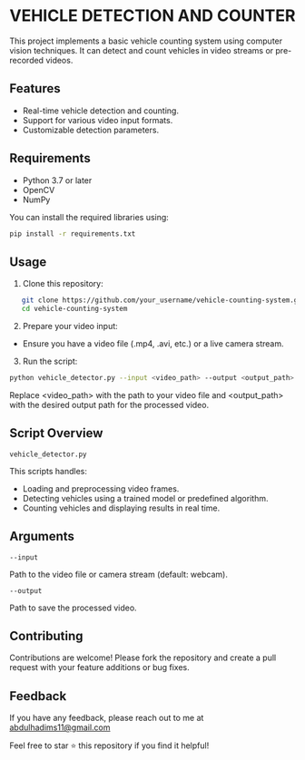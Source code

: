 # VEHICLE DETECTION AND COUNTER
This project implements a basic vehicle counting system using computer vision techniques. It can detect and count vehicles in video streams or pre-recorded videos.




## Features

- Real-time vehicle detection and counting.
- Support for various video input formats.
- Customizable detection parameters.


## Requirements
- Python 3.7 or later
- OpenCV
- NumPy

You can install the required libraries using:

   ```bash
pip install -r requirements.txt

```

## Usage

1. Clone this repository:
```bash
   git clone https://github.com/your_username/vehicle-counting-system.git
   cd vehicle-counting-system
```
2. Prepare your video input:

- Ensure you have a video file (.mp4, .avi, etc.) or a live camera stream.
3. Run the script:
```bash
python vehicle_detector.py --input <video_path> --output <output_path>
```
Replace <video_path> with the path to your video file and <output_path> with the desired output path for the processed video. 
## Script Overview
```
vehicle_detector.py
```
This scripts handles:
- Loading and preprocessing video frames.
- Detecting vehicles using a trained model or predefined algorithm.
- Counting vehicles and displaying results in real time.


## Arguments
 ```
--input
```
Path to the video file or camera stream (default: webcam).
```
--output
```
Path to save the processed video.
## Contributing

Contributions are welcome! Please fork the repository and create a pull request with your feature additions or bug fixes.


## Feedback
If you have any feedback, please reach out to me at abdulhadims11@gmail.com

Feel free to star ⭐ this repository if you find it helpful!

